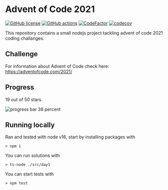 # Advent of Code 2021

[![GitHub license](https://img.shields.io/badge/license-MIT-blue.svg)](https://github.com/cemusta/aoc-2021/blob/master/LICENSE)
[![GitHub actions](https://github.com/cemusta/aoc-2021/workflows/Node.js%20CI/badge.svg)](https://github.com/cemusta/aoc-2021/actions)
[![CodeFactor](https://www.codefactor.io/repository/github/cemusta/aoc-2021/badge)](https://www.codefactor.io/repository/github/cemusta/aoc-2021)
[![codecov](https://codecov.io/gh/cemusta/aoc-2021/branch/master/graph/badge.svg)](https://codecov.io/gh/cemusta/aoc-2021)

This repository contains a small nodejs project tackling advent of code 2021 coding challanges.

## Challenge

For information about Advent of Code check here: <https://adventofcode.com/2021/>

## Progress

19 out of 50 stars.

![progress bar 38 percent](https://progress-bar.dev/38)

## Running locally

Ran and tested with node v16, start by installing packages with

`> npm i`

You can run solutions with

`> ts-node ./src/day1`

You can start tests with

`> npm test`
